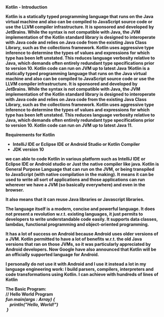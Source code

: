 <b>Kotlin - <b>
<b>Introduction<b>
  
Kotlin is a statically typed programming language that runs on the Java virtual machine and also can be compiled to JavaScript source code or use the LLVM compiler infrastructure. 
It is sponsored and developed by JetBrains. While the syntax is not compatible with Java, the JVM implementation of the Kotlin standard library is designed to interoperate with Java code and relies on Java code from the existing Java Class Library, such as the collections framework.
Kotlin uses aggressive type inference to determine the types of values and expressions for which type has been left unstated. This reduces language verbosity relative to Java, which demands often entirely redundant type specifications prior to version 10. 
Kotlin code can run on JVM up to latest Java 1Kotlin is a statically typed programming language that runs on the Java virtual machine and also can be compiled to JavaScript source code or use the LLVM compiler infrastructure. 
It is sponsored and developed by JetBrains. While the syntax is not compatible with Java, the JVM implementation of the Kotlin standard library is designed to interoperate with Java code and relies on Java code from the existing Java Class Library, such as the collections framework. 
Kotlin uses aggressive type inference to determine the types of values and expressions for which type has been left unstated. This reduces language verbosity relative to Java, which demands often entirely redundant type specifications prior to version 10. Kotlin code can run on JVM up to latest Java 11.


<b> Requirements for Kotlin<b>
<ul>
  <li>IntelliJ IDE or Eclipse IDE or Android Studio or Kotlin Compiler</li>
  <li>JDK version 10</li>
</ul>

  <p> we can able to code Kotlin in various platform such as IntelliJ IDE or Eclipse IDE or Android studio or Just the native compiler like java. Kotlin is General Purpose Language that can run on the JVM, or being transpiled to JavaScript (with native compilation in the making). It means it can be used to write all sort of applications and those applications can run wherever we have a JVM (so basically everywhere) and even in the browser.

It also means that it can reuse Java libraries or Javascript libraries.

The language itself is a modern, concise and powerful language. It does not present a revolution w.r.t. existing languages, it just permits to developers to write understandable code easily. It supports data classes, lambdas, functional programming and object-oriented programming.

It has a lot of success on Android because Android uses older versions of a JVM. Kotlin permitted to have a lot of benefits w.r.t. the old Java versions that ran on those JVMs, so it was particularly appreciated by Android developers. Now Google have also announced that Kotlin will be an officially supported language for Android.

I personally do not use it with Android and I use it instead a lot in my language engineering work: I build parsers, compilers, interpreters and code transformations using Kotlin. I can achieve with hundreds of lines of Kotlin <p>
  
<b>The Basic Program:<b><br/>
  // Hello World Program<br/>
<i>
fun main(args : Array<String>) {<br/>
   &nbsp;&nbsp;&nbsp;&nbsp;println("Hello, World!")<br/>
&nbsp;}<i>
